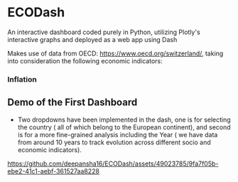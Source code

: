 # ECODash
An interactive dashboard coded purely in Python, utilizing Plotly's interactive graphs and deployed as a web app using Dash

Makes use of data from OECD: https://www.oecd.org/switzerland/, taking into consideration the following economic indicators:

### Inflation

## Demo of the First Dashboard

- Two dropdowns have been implemented in the dash, one is for selecting the country ( all of which belong to the European continent), and second is for a more fine-grained analysis including the Year ( we have data from around 10 years to track evolution across different socio and economic indicators).


https://github.com/deepansha16/ECODash/assets/49023785/9fa7f05b-ebe2-41c1-aebf-361527aa8228


